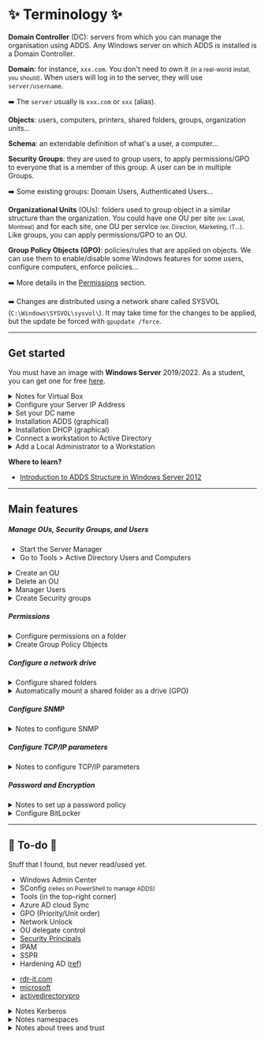 # ✨ Terminology ✨

<div class="row row-cols-md-2"><div>

**Domain Controller** (DC): servers from which you can manage the organisation using ADDS. Any Windows server on which ADDS is installed is a Domain Controller.

**Domain**: for instance, `xxx.com`. You don't need to own it <small>(in a real-world install, you should)</small>. When users will log in to the server, they will use `server/username`.

➡️ The `server` usually is `xxx.com` or `xxx` (alias).

</div><div>

**Objects**: users, computers, printers, shared folders, groups, organization units...

**Schema**: an extendable definition of what's a user, a computer...

**Security Groups**: they are used to group users, to apply permissions/GPO to everyone that is a member of this group. A user can be in multiple Groups.

➡️ Some existing groups: Domain Users, Authenticated Users...

**Organizational Units** (OUs): folders used to group object in a similar structure than the organization. You could have one OU per site <small>(ex: Laval, Montreal)</small> and for each site, one OU per service <small>(ex: Direction, Marketing, IT...)</small>. Like groups, you can apply permissions/GPO to an OU.

**Group Policy Objects (GPO)**: policies/rules that are applied on objects. We can use them to enable/disable some Windows features for some users, configure computers, enforce policies... 

➡️ More details in the [Permissions](#permissions) section.

➡️ Changes are distributed using a network share called SYSVOL (`C:\Windows\SYSVOL\sysvol\`). It may take time for the changes to be applied, but the update be forced with `gpupdate /force`.
</div></div>

<hr class="sep-both">

## Get started

<div class="row row-cols-md-2"><div>

You must have an image with **Windows Server** 2019/2022. As a student, you can get one for free [here](https://azureforeducation.microsoft.com/devtools).

<details class="details-n">
<summary>Notes for Virtual Box</summary>

* Click on new, select the ISO
* Select unattended
* Start the machine
* Process as usual with the setup...
* Power off the machine
* Remove CD <small>(Settings>Storage>CD, the disk icon on the right)</small>

Go to Tools > Network. Create or select a adapter.

* DHCP server must be disabled
* Note the gateway is (ex: `X.X.X.1`)

On your VM with your VM

* Click on Settings > Network
* Adapter2
* Enable it
* Select "Host-only adapter"
* Select your adapter
</details>

<details class="details-n">
<summary>Configure your Server IP Address</summary>

* Control Panel
* Network and Internet
* Network And Sharing Center
* Select your network <small>(ex: Ethernet 2)</small>
* Properties > IPV4 > Properties
  * IP: X.X.X.2
  * Mask: 255.255.255.0
  * Default gateway: X.X.X.1
  * DNS: X.X.X.2
</details>

<details class="details-n">
<summary>Set your DC name</summary>

* Click on "Local Server"
* Click on your computer name (in blue)
* Click on "Change"
* Set the name your want
* Restart
</details>

<details class="details-n">
<summary>Installation ADDS (graphical)</summary>

* Start the **Server Manager**
* Click on "Add roles and features"
* Press Next twice
* In Server Roles, select ADDS
* Press Next twice, then Install
* Click on the notification icon with a warning (⚠️)
* Click on "Promote this server to a domain controller"

**Add a forest**

* Give a root domain name (ex: `XXX.com`)
* Add a "restore password"
* Press "Next" 4 times
* Press "Install"
</details>

<details class="details-n">
<summary>Installation DHCP (graphical)</summary>

* Start the **Server Manager**
* Click on "Add roles and features"
* Press Next twice
* In Server Roles, select DHCP Server
* Press Next twice, then Install
* Click on tools > DHCP

Configure your DHCP server

* IPV4 > New Scope
  * Name: Lan1
  * Select a range of addresses
  * You can prevent person from taking some addresses
  * Select a lock duration <small>(ex: 1 day)</small>
* We can reserve an IP address for a specific MAC address
* You can see attributed IPs in "Address leases"

➡️ Use `ipconfig /all` to get the IPv4/MAC address.
</details>
</div><div>

<details class="details-n">
<summary>Connect a workstation to Active Directory</summary>

* Start the Workstation
* Go to "Advanced System Settings"
* Switch to the "Computer name" tab
* Click on "Network ID" and follow the steps

➡️ The local computer account that will be created cannot be used by users. The username on Active Directory is the username appended with a dollar (`$`), while the password is a randomly generated string of 120 characters.
</details>

<details class="details-n">
<summary>Add a Local Administrator to a Workstation</summary>

It's a good practice to create a local administrator account in case there are issues with Active Directory or the network, and there is a need to access the computer to fix the problem.

1. Login using an Administrator account
2. Navigate to "Settings" > "Accounts" > "Other users"
3. Click on "Add someone else to this PC"
4. Select "I don't have this person's sign-in information"
5. Select "Add a user without a Microsoft account"
6. Once created, click on the newly created user
7. Click on "Change account type"
8. Select "Administrator"

➡️ If you're not connect to internet, you can skip 4 and 5.

To log in to a local account, use `.\Username`.
</details>

**Where to learn?**

* [Introduction to ADDS Structure in Windows Server 2012](https://www.youtube.com/watch?v=lFwek_OuYZ8)
</div></div>

<hr class="sep-both">

## Main features

<div class="row row-cols-md-2 mt-3"><div>

##### Manage OUs, Security Groups, and Users

* Start the Server Manager
* Go to Tools > Active Directory Users and Computers

<details class="details-n">
<summary>Create an OU</summary>

* Right-click on your domain
* New > Organizational Unit
* Give it a name
</details>

<details class="details-n">
<summary>Delete an OU</summary>

* Click on View > Advanced features
* Right-click on your OU
* Go to Properties > Object
* Unselect "Protect object from accidental deletion"
* Apply, then close
* Right-click on your OU, and click on delete
</details>

<details class="details-n">
<summary>Manager Users</summary>

**Create users**

* Right-click on your domain
* New > User
* You must at least add a "Full name" and a "logon"
* Add a password that matches your password policy

**Add a home folder**

* Right-click on a user > properties
* Go to profile
* You could select a local path, or mount a network drive, for instance, `\\ServerName\\SomeFolder\\%username%`.
* The drive will be shown next to the "C:" drive

➡️ The advantage of using `%username%` is that you can edit multiple users, and the value will be replaced for each one.
</details>

<details class="details-n">
<summary>Create Security groups</summary>

* Right-click on your domain
* New > Group

To add members, either 

* Right-click on the group, and select "Add to a group"
* Right-click on an object, select properties, go to "member of", and add your security group
</details>

##### Permissions

<details class="details-n">
<summary>Configure permissions on a folder</summary>

* Right-click on a folder <small>(for instance, on a mounted drive available to users over the network)</small>
* Select properties then Security
* Edit
* Add or remove Security Groups, OUs, or Users. You can also define the permissions for each group.

➡️ We usually allow access to security group instead of users
</details>

<details class="details-n">
<summary>Create Group Policy Objects</summary>

* Start the Server Manager
* Go to Tools > Group Policy Management
* Find the "Group Policy Object" folder
* Right-click on it > New and create a GPO

A GPO is applied to one or more OUs. It can be applied on the whole domain too. These are shown in "Scope > Location". 

* Drag-and-drop the GPO to the domain/an OU to add it inside location.
* You can add groups in security filtering to only apply the GPO to some group inside the selected locations

➡️ Policies are applied to OUs and nested OUs.

You can also exclude users/objects in the tab "Delegation".

* Click on "Advanced" and add an object to exclude
* Scroll down in the permission, and check "deny" for the line "Apply group policy"

Once created, you can edit the GPO to edit them.

* Right-click on a GPO > Edit
* Search for the setting you want to edit, and enable/disable/configure available rules

➡️ See specific sections or Google to find settings.
</details>

</div><div>

##### Configure a network drive

<details class="details-n">
<summary>Configure shared folders</summary>

* Start the **Server Manager**
* Go to Tools > Computer Management > Disk Manager
* Select the drive, right-click on it, and ensure it's marked as online <small>(or right-click on "offline" and set it to online)</small>

![disk_online.png](_images/disk_online.png)

* Right-click > Initialize Disk <small>(if there is no unallocated)</small>
* Right-click on "unallocated" and create a new volume. You can leave the name empty.

➡️ You can share the whole drive by Right-clicking on it > Properties > Sharing > Advanced Sharing, and enabling the sharing. The path that users will use will be shown below "Network Path" <small>(ex: \\\ServerName\DriveName)</small>.

➡️ You can share a folder on an online drive by Right-clicking on it > Properties > Sharing > Share. Add the groups such as `Domain Users` for everyone. The path that users will use will be shown below "Network Path" <small>(ex: \\\ServerName\FolderName)</small>.
</details>

<details class="details-n">
<summary>Automatically mount a shared folder as a drive (GPO)</summary>

By default, a user need to browse a path like `\\ServerName\Path\\To\Folder\` to access some shared folder on a server. It's possible to create a virtual drive that will point to a shared folder using GPO.

* Start the **Server Manager**
* Go to Tools > Group Policy Management
* Right-click on a GPO > Edit <small>(you could create a GPO and apply it on the whole domain, you can filter rules later...)</small>

Go to User Configuration > Preferences > Windows Settings > Drive Maps. Here, you can map a drive to a folder, and only apply the rule to a group/... 

* Right-click > New > Drive Map
* In Location, add the network path, such as `\\ServerName\Data\Maketing\`
* Select a drive letter <small>(ex: M)</small>
* In the "common" tab, select "remove this item when its no longer applied" and select "item-level targeting". Click on "Targeting" and add the security group that will get access to this mapped drive <small>(ex: Marketing)</small>.

➡️ For conditions like "one of multiple groups", you can right-click on the second item, and in item options, select OR.
</details>

##### Configure SNMP

<details class="details-n">
<summary>Notes to configure SNMP</summary>

* Start the **Server Manager**
* Click on "Add roles and features"
* Press Next thrice
* In Features, select SNMP Service

Once installed, open "Services" and find the SNMP service. Right-click on edit, and edit the properties however you want.
</details>

##### Configure TCP/IP parameters

<details class="details-n">
<summary>Notes to configure TCP/IP parameters</summary>

You can either use the Windows Registry, or a group policy. Here are some parameters that you may want to set.

* SynAttackProtect <small>(SYN flood attacks)</small>
* EnableDeadGWDetect <small>(Detect dead gateways)</small>
* EnablePMTUdiscovery <small>(Avoid fragmentation...)</small>
* KeepAliveTime <small>(Timeout for inactive connections)</small>
* TCPMaxPortsExhausted <small>(Prevent from exhausting ports)</small>
* PerformRouterDiscovery <small>(Can simply the configuration but allow attackers to set up rogue routers/... to redirect traffic)</small>
* NoNameReleaseOnDemand <small>(Release the NetBios name when no longer needed to prevent attacker from obtaining information)</small>
* TcpMaxConnectResponseRetransmissions <small>(can help to prevent SYN flood attacks, but may exhaust system resources)</small>
</details>

##### Password and Encryption

<details class="details-n">
<summary>Notes to set up a password policy</summary>

* Start the **Server Manager**
* Go to Tools > Group Policy Management
* Right-click on a GPO > Edit <small>(you could create a GPO and apply it on the whole domain...)</small>

Go to Computer configuration > Policies > Windows Settings > Security Settings > Account Policy.

There, you can enable history, set password length and age <small>(ex: 6 months)</small>, enable complexity requirements, lockout...
</details>

<details class="details-n">
<summary>Configure BitLocker</summary>

**1)** The first part is installing BitLocker on the server:

* Start the Server Manager
* Click on "Add roles and features"
* Press Next thrice
* In Features, select BitLocker

**2)** Then we need to configure it:

* Go to Tools > Group Policy Management
* Right-click on a GPO > Edit <small>(you could create a GPO and apply it on the whole domain, or a GPO only for some OUs...)</small>
* Navigate to "Computer Configuration" > "Policies" > "Administrative Templates" > "Windows Components" > "BitLocker Drive Encryption" 
* ~~Enable the "Turn on BitLocker"~~
* Go Navigate to "Operating system drives"
* Enable the "Require additional authentication at startup"
  * Select "Allow BitLocker without a compatible TPM"
  * Select "Do not allow startup PIN with TPM"
* Enable "Choose how BitLocker-protected operating system drives can be recovered"
  * Select the "Save BitLocker recovery information to AD DS for operating system drives"
* Navigate back to parent
* ~~Configure "Choose drive encryption method and cipher strength" <small>(encryption method, cipher strength...)</small>~~

**3)** On the Windows 10, you need to use a local administrator account, refer to the "Get started" section if needed.

* Open a powershell/CMD as an administrator
* Enter "gpedit.msc"
* Navigate to "Computer Configuration" > "Administrative Templates" > "Windows Components" > "BitLocker Drive Encryption"
* ...
* Restart

Then, right-click on the drive to encrypt, select "Bitlocker", and encrypt it. If prompted for a password when starting the workstation, then something went wrong in your configuration.

</details>

</div></div>

<hr class="sep-both">

## 👻 To-do 👻

Stuff that I found, but never read/used yet.

<div class="row row-cols-md-2"><div>

* Windows Admin Center
* SConfig <small>(relies on PowerShell to manage ADDS)</small>
* Tools (in the top-right corner)
* Azure AD cloud Sync
* GPO (Priority/Unit order)
* Network Unlock
* OU delegate control
* [Security Principals](https://learn.microsoft.com/en-us/windows-server/identity/ad-ds/manage/understand-security-principals)
* IPAM
* SSPR
* Hardening AD ([ref](https://blog.netwrix.fr/2019/05/06/securiser-votre-annuaire-ad-contre-les-attaques-de-malware/))
</div><div>

* [rdr-it.com](https://rdr-it.com/active-directory/)
* [microsoft](https://learn.microsoft.com/en-us/windows-server/identity/ad-ds/active-directory-domain-services)
* [activedirectorypro](https://activedirectorypro.com/blog/)

<details class="details-n">
<summary>Notes Kerberos</summary>

This is the authentication system in Windows domains, replacing NetNTLM. Users will log in to the Kerberos service and receive a ticket called **Ticket Granting Ticket (TGT)**. They will use this ticket when requesting access to a share/database/... If the request is accepted, Kerberos will give them a **Ticket Granting Service (TGS)** allowing them to access the service. Then, they will use the TGS to log in to the service. No credentials are sent over the network.
</details>

<details class="details-n">
<summary>Notes namespaces</summary>

It's possible to fragment the Windows domain into sections. We refer to the whole Windows domains as a Tree. It's possible to use multiple Windows domain, in which case the whole is called a Forest. We can establish Trust Relationships between them, allowing them to interact with each other.
</details>

<details class="details-n">
<summary>Notes about trees and trust</summary>

Can create a sub-domain for another place with different policies/...
Subdomain, they inherit the schema. two-way implicit transitive (trust other subdomains) trust.
**Tree**. one way explicit trust (from B to A). Then B is able to use users from A, and give them permissions to access their tree.
</details>

</div></div>
